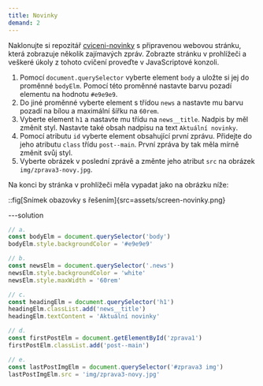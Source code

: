 ```yaml
---
title: Novinky
demand: 2
---
```


Naklonujte si repozitář [cviceni-novinky](https://github.com/Czechitas-podklady-WEB/cviceni-novinky) s připravenou webovou stránku, která zobrazuje několik zajímavých zpráv. Zobrazte stránku v prohlížeči a veškeré úkoly z tohoto cvičení proveďte v JavaScriptové konzoli.

1. Pomocí `document.querySelector` vyberte element `body` a uložte si jej do proměnné `bodyElm`. Pomocí této proměnné nastavte barvu pozadí elementu na hodnotu `#e9e9e9`.
1. Do jiné proměnné vyberte element s třídou `news` a nastavte mu barvu pozadí na bílou a maximální šířku na `60rem`.
1. Vyberte element `h1` a nastavte mu třídu na `news__title`. Nadpis by měl změnit styl. Nastavte také obsah nadpisu na text `Aktuální novinky`.
1. Pomocí atributu `id` vyberte element obsahující první zprávu. Přidejte do jeho atributu `class` třídu `post--main`. První zpráva by tak měla mírně změnit svůj styl.
1. Vyberte obrázek v poslední zprávě a změnte jeho atribut `src` na obrázek `img/zprava3-novy.jpg`.

Na konci by stránka v prohlížeči měla vypadat jako na obrázku níže:

::fig[Snímek obazovky s řešením]{src=assets/screen-novinky.png}

---solution

```js
// a.
const bodyElm = document.querySelector('body')
bodyElm.style.backgroundColor = '#e9e9e9'

// b.
const newsElm = document.querySelector('.news')
newsElm.style.backgroundColor = 'white'
newsElm.style.maxWidth = '60rem'

// c.
const headingElm = document.querySelector('h1')
headingElm.classList.add('news__title')
headingElm.textContent = 'Aktuální novinky'

// d.
const firstPostElm = document.getElementById('zprava1')
firstPostElm.classList.add('post--main')

// e.
const lastPostImgElm = document.querySelector('#zprava3 img')
lastPostImgElm.src = 'img/zprava3-novy.jpg'
```
